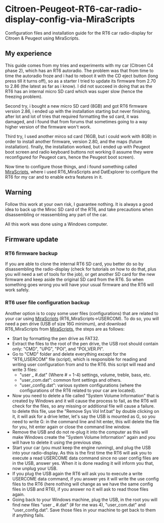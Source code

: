 
# Citroen-Peugeot-RT6-car-radio-display-config-via-MiraScripts
Configuration files and installation guide for the RT6 car radio-display for Citroen &amp; Peugeot using MiraScripts.

## My experience 
This guide comes from my tries and experiments with my car (Citroen C4 phase 2), which has an RT6 autoradio. The problem was that from time to time the autoradio froze and i had to reboot it with the CD eject button (long press till it turns off), so as a starter I tried to update its firmware from 2.70 to 2.86 (the latest as far as i know). I did not succeed in doing that as the RT6 has an internal micro SD card which was super slow (hence the freezing problem). 

Second try, i bought a new micro SD card (8GB) and got RT6 firmware version 2.86, i ended up with the installation starting but never finishing, after lot and lot of tries that required formatting the sd card, it was damaged, and i found that from forums that sometimes going to a way higher version of the firmware won't work. 

Third try, I used another mirco sd card (16GB, but i could work with 8GB) in order to install another firmware, version 2.80, and the maps (future installation). finally, the installation worked, but i ended up with Peugeot boot screen and radio keyboard buttons not working (I assume they were reconfigured for Peugeot cars, hence the Peugeot boot screen).

Now time to configure those things, and i found something called [MiraScripts](http://mira308sw.altervista.org/fr/index.htm), where i used RT6_MiraScripts and DatExplorer to configure the RT6 for my car and to enable extra features in it.

## Warning
Follow this work at your own risk, I guarantee nothing. It is always a good idea to back up the Miroc SD card of the RT6, and take precautions when disassembling or reassembling any part of the car.

All this work was done using a Windows computer.

## Firmware update
### RT6 firmware backup
If you are able to clone the internal RT6 SD card, you better do so by disassembling the radio-display (check for tutorials on how to do that, plus you will need a set of tools for the job), or get another SD card for the new firmware and keep aside the original SD card from the RT6. So when something goes wrong you will have your usual firmware and the RT6 will work safely.

### RT6 user file configuration backup
Another option is to copy some user files (configurations) that are related to your car using [MiraScripts](http://mira308sw.altervista.org/fr/index.htm) (RT6_MiraScripts->USERCOM).
To do so, you will need a pen drive (USB of size 16G minimum), and download  RT6_MiraScripts from [MiraScripts](http://mira308sw.altervista.org/fr/index.htm), the steps are as follows:
- Start by formatting the pen drive as FAT32.
- Extract the files to the root of the pen drive, the USB root should contain only: "CMD", "UPG", "POI", and "POI_VER.PI".
- Go to "CMD" folder and delete everything except for the "RT6_USERCOM" file (script), which is responsible for reading and writing user configuration from and to the RT6. this script will read and write 3 files:
  - "user _ #.dat" (Where # = 1-4) settings, volume, treble, bass, etc.
  - "user_com.dat": common font settings and others.
  - "user_config.dat": various system configurations (where the configurations of the RT6 related to your car are located).
- Now you need to delete a file called "System Volume Information" that is created by Windows and it will cause the process to fail, as the RT6 will check for the files, so any missing or additional file will cause a failure. to delete this file, use the "Remove Sys Vol Inf.bat" by double clicking on it, it will ask for a drive letter, let's say the USB is mounted as G, so you need to write G: in the command line and hit enter, this will delete the file for you, hit enter again or close the command line window.
- Remove the USB and do not re-plug it into the computer as this will make Windows create the "System Volume Information" again and you will have to delete it using the previous step.
- Start your car (you must keep the engine running), and plug the USB into your radio-display. As this is the first time the RT6 will ask you to execute a read USERCOME data command since no user config files are in the USB, answer yes. When it is done reading it will inform you that, now unplug your USB.
- If you plug the USB again the RT6 will ask you to execute a write USERCOME data command, if you answer yes it will write the use config files to the RT6 (here nothing will change as we have the same config files in USB and RT6), if you answer no it will ask to read those files again. 
- Going back to your Windows machine, plug the USB, in the root you will find new files "user _ #.dat" (# for me was 4), "user_com.dat" and "user_config.dat". Save those files in your machine to get back to them if anything fails.





